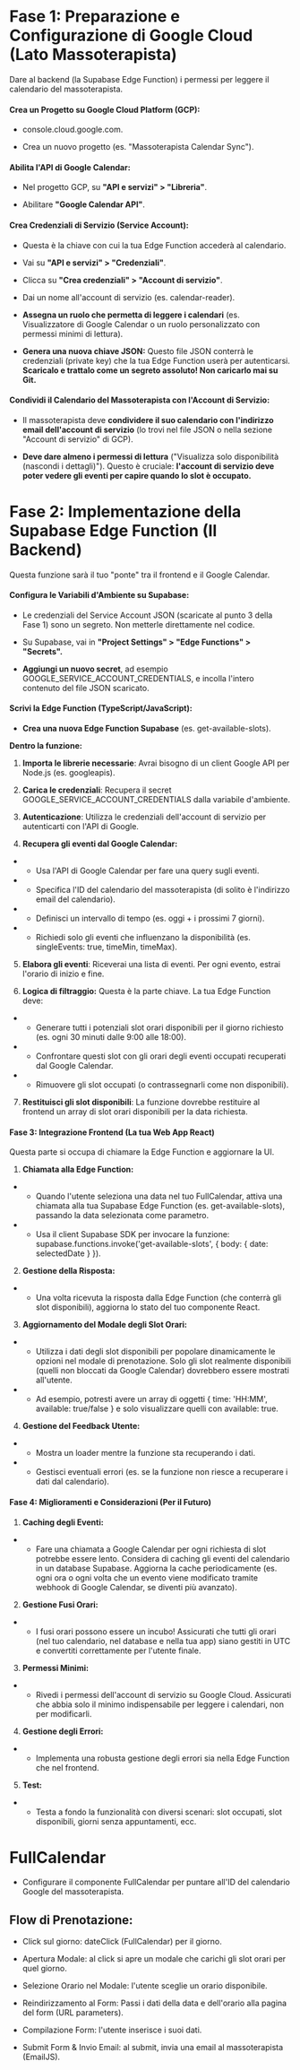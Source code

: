 # Fase 1: Preparazione e Configurazione di Google Cloud (Lato Massoterapista)
Dare al backend (la Supabase Edge Function) i permessi per leggere il calendario del massoterapista.

#### **Crea un Progetto su Google Cloud Platform (GCP):**

* console.cloud.google.com.

* Crea un nuovo progetto (es. "Massoterapista Calendar Sync").

#### **Abilita l'API di Google Calendar:**

* Nel progetto GCP, su **"API e servizi" > "Libreria"**.

* Abilitare **"Google Calendar API"**.

#### **Crea Credenziali di Servizio (Service Account):**

* Questa è la chiave con cui la tua Edge Function accederà al calendario.

* Vai su **"API e servizi" > "Credenziali"**.

* Clicca su **"Crea credenziali" > "Account di servizio"**.

* Dai un nome all'account di servizio (es. calendar-reader).

* **Assegna un ruolo che permetta di leggere i calendari** (es. Visualizzatore di Google Calendar o un ruolo personalizzato con permessi minimi di lettura).

* **Genera una nuova chiave JSON:** Questo file JSON conterrà le credenziali (private key) che la tua Edge Function userà per autenticarsi. **Scaricalo e trattalo come un segreto assoluto! Non caricarlo mai su Git.**

#### **Condividi il Calendario del Massoterapista con l'Account di Servizio:**

* Il massoterapista deve **condividere il suo calendario con l'indirizzo email dell'account di servizio** (lo trovi nel file JSON o nella sezione "Account di servizio" di GCP).

* **Deve dare almeno i permessi di lettura** ("Visualizza solo disponibilità (nascondi i dettagli)"). Questo è cruciale: **l'account di servizio deve poter vedere gli eventi per capire quando lo slot è occupato.**

# Fase 2: Implementazione della Supabase Edge Function (Il Backend)
Questa funzione sarà il tuo "ponte" tra il frontend e il Google Calendar.

#### **Configura le Variabili d'Ambiente su Supabase:**

* Le credenziali del Service Account JSON (scaricate al punto 3 della Fase 1) sono un segreto. Non metterle direttamente nel codice.

* Su Supabase, vai in **"Project Settings" > "Edge Functions" > "Secrets".**

* **Aggiungi un nuovo secret**, ad esempio GOOGLE_SERVICE_ACCOUNT_CREDENTIALS, e incolla l'intero contenuto del file JSON scaricato.

#### **Scrivi la Edge Function (TypeScript/JavaScript):**

* **Crea una nuova Edge Function Supabase** (es. get-available-slots).

**Dentro la funzione:**

1. **Importa le librerie necessarie**: Avrai bisogno di un client Google API per Node.js (es. googleapis).

2. **Carica le credenziali**: Recupera il secret GOOGLE_SERVICE_ACCOUNT_CREDENTIALS dalla variabile d'ambiente.

3. **Autenticazione**: Utilizza le credenziali dell'account di servizio per autenticarti con l'API di Google.

4. **Recupera gli eventi dal Google Calendar:**

- * Usa l'API di Google Calendar per fare una query sugli eventi.

- * Specifica l'ID del calendario del massoterapista (di solito è l'indirizzo email del calendario).

- * Definisci un intervallo di tempo (es. oggi + i prossimi 7 giorni).

- * Richiedi solo gli eventi che influenzano la disponibilità (es. singleEvents: true, timeMin, timeMax).

5. **Elabora gli eventi**: Riceverai una lista di eventi. Per ogni evento, estrai l'orario di inizio e fine.

6. **Logica di filtraggio:** Questa è la parte chiave. La tua Edge Function deve:

- * Generare tutti i potenziali slot orari disponibili per il giorno richiesto (es. ogni 30 minuti dalle 9:00 alle 18:00).

- * Confrontare questi slot con gli orari degli eventi occupati recuperati dal Google Calendar.

- * Rimuovere gli slot occupati (o contrassegnarli come non disponibili).

7. **Restituisci gli slot disponibili**: La funzione dovrebbe restituire al frontend un array di slot orari disponibili per la data richiesta.

#### Fase 3: Integrazione Frontend (La tua Web App React)
Questa parte si occupa di chiamare la Edge Function e aggiornare la UI.

1. **Chiamata alla Edge Function:**

- * Quando l'utente seleziona una data nel tuo FullCalendar, attiva una chiamata alla tua Supabase Edge Function (es. get-available-slots), passando la data selezionata come parametro.

- * Usa il client Supabase SDK per invocare la funzione: supabase.functions.invoke('get-available-slots', { body: { date: selectedDate } }).

2. **Gestione della Risposta:**

* * Una volta ricevuta la risposta dalla Edge Function (che conterrà gli slot disponibili), aggiorna lo stato del tuo componente React.

3. **Aggiornamento del Modale degli Slot Orari:**

* * Utilizza i dati degli slot disponibili per popolare dinamicamente le opzioni nel modale di prenotazione. Solo gli slot realmente disponibili (quelli non bloccati da Google Calendar) dovrebbero essere mostrati all'utente.

* * Ad esempio, potresti avere un array di oggetti { time: 'HH:MM', available: true/false } e solo visualizzare quelli con available: true.

4. **Gestione del Feedback Utente:**

* * Mostra un loader mentre la funzione sta recuperando i dati.

* * Gestisci eventuali errori (es. se la funzione non riesce a recuperare i dati dal calendario).

#### Fase 4: Miglioramenti e Considerazioni (Per il Futuro)
1. **Caching degli Eventi:**

* * Fare una chiamata a Google Calendar per ogni richiesta di slot potrebbe essere lento. Considera di caching gli eventi del calendario in un database Supabase. Aggiorna la cache periodicamente (es. ogni ora o ogni volta che un evento viene modificato tramite webhook di Google Calendar, se diventi più avanzato).

2. **Gestione Fusi Orari:**

* * I fusi orari possono essere un incubo! Assicurati che tutti gli orari (nel tuo calendario, nel database e nella tua app) siano gestiti in UTC e convertiti correttamente per l'utente finale.

3. **Permessi Minimi:**

* * Rivedi i permessi dell'account di servizio su Google Cloud. Assicurati che abbia solo il minimo indispensabile per leggere i calendari, non per modificarli.

4. **Gestione degli Errori:**

* * Implementa una robusta gestione degli errori sia nella Edge Function che nel frontend.

5. **Test:**

* * Testa a fondo la funzionalità con diversi scenari: slot occupati, slot disponibili, giorni senza appuntamenti, ecc.



# FullCalendar 

* Configurare il componente FullCalendar per puntare all'ID del calendario Google del massoterapista. 

## Flow di Prenotazione:

* Click sul giorno: dateClick (FullCalendar) per il giorno.

* Apertura Modale: al click si apre un modale che carichi gli slot orari per quel giorno.

* Selezione Orario nel Modale: l'utente sceglie un orario disponibile.

* Reindirizzamento al Form: Passi i dati della data e dell'orario alla pagina del form (URL parameters).

* Compilazione Form: l'utente inserisce i suoi dati.

* Submit Form & Invio Email: al submit, invia una email al massoterapista (EmailJS).